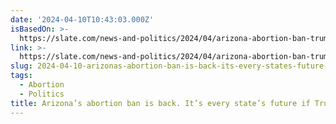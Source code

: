 ```yaml
---
date: '2024-04-10T10:43:03.000Z'
isBasedOn: >-
  https://slate.com/news-and-politics/2024/04/arizona-abortion-ban-trump-wins-2024-comstock-lan.html
link: >-
  https://slate.com/news-and-politics/2024/04/arizona-abortion-ban-trump-wins-2024-comstock-lan.html
slug: 2024-04-10-arizonas-abortion-ban-is-back-its-every-states-future-if-trump-wins
tags:
  - Abortion
  - Politics
title: Arizona’s abortion ban is back. It’s every state’s future if Trump wins.
---
```


